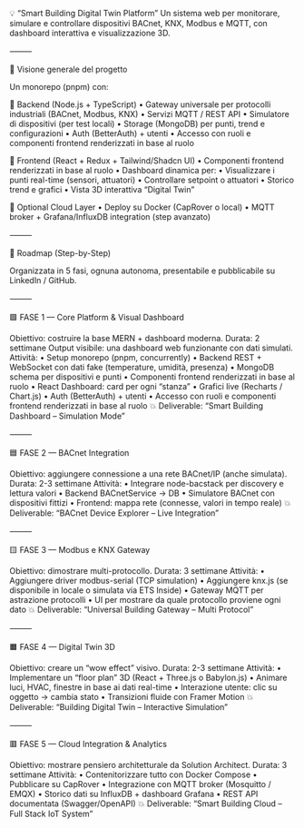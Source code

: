 💡 “Smart Building Digital Twin Platform”
Un sistema web per monitorare, simulare e controllare dispositivi BACnet, KNX, Modbus e MQTT, con dashboard interattiva e visualizzazione 3D.

⸻

🧭 Visione generale del progetto

Un monorepo (pnpm) con:

🔹 Backend (Node.js + TypeScript)
	•	Gateway universale per protocolli industriali (BACnet, Modbus, KNX)
	•	Servizi MQTT / REST API
	•	Simulatore di dispositivi (per test locali)
	•	Storage (MongoDB) per punti, trend e configurazioni
	•	Auth (BetterAuth) + utenti
	•	Accesso con ruoli e componenti frontend renderizzati in base al ruolo

🔹 Frontend (React + Redux + Tailwind/Shadcn UI)
	•	Componenti frontend renderizzati in base al ruolo
	•	Dashboard dinamica per:
	•	Visualizzare i punti real-time (sensori, attuatori)
	•	Controllare setpoint o attuatori
	•	Storico trend e grafici
	•	Vista 3D interattiva “Digital Twin”

🔹 Optional Cloud Layer
	•	Deploy su Docker (CapRover o local)
	•	MQTT broker + Grafana/InfluxDB integration (step avanzato)

⸻

📅 Roadmap (Step-by-Step)

Organizzata in 5 fasi, ognuna autonoma, presentabile e pubblicabile su LinkedIn / GitHub.

⸻

🟩 FASE 1 — Core Platform & Visual Dashboard

Obiettivo: costruire la base MERN + dashboard moderna.
Durata: 2 settimane
Output visibile: una dashboard web funzionante con dati simulati.
Attività:
	•	Setup monorepo (pnpm, concurrently)
	•	Backend REST + WebSocket con dati fake (temperature, umidità, presenza)
	•	MongoDB schema per dispositivi e punti
  •	Componenti frontend renderizzati in base al ruolo
	•	React Dashboard: card per ogni “stanza”
	•	Grafici live (Recharts / Chart.js)
	•	Auth (BetterAuth) + utenti
	•	Accesso con ruoli e componenti frontend renderizzati in base al ruolo
💥 Deliverable: “Smart Building Dashboard – Simulation Mode”

⸻

🟦 FASE 2 — BACnet Integration

Obiettivo: aggiungere connessione a una rete BACnet/IP (anche simulata).
Durata: 2-3 settimane
Attività:
	•	Integrare node-bacstack per discovery e lettura valori
	•	Backend BACnetService → DB
	•	Simulatore BACnet con dispositivi fittizi
	•	Frontend: mappa rete (connesse, valori in tempo reale)
💥 Deliverable: “BACnet Device Explorer – Live Integration”

⸻

🟨 FASE 3 — Modbus e KNX Gateway

Obiettivo: dimostrare multi-protocollo.
Durata: 3 settimane
Attività:
	•	Aggiungere driver modbus-serial (TCP simulation)
	•	Aggiungere knx.js (se disponibile in locale o simulata via ETS Inside)
	•	Gateway MQTT per astrazione protocolli
	•	UI per mostrare da quale protocollo proviene ogni dato
💥 Deliverable: “Universal Building Gateway – Multi Protocol”

⸻

🟧 FASE 4 — Digital Twin 3D

Obiettivo: creare un “wow effect” visivo.
Durata: 2-3 settimane
Attività:
	•	Implementare un “floor plan” 3D (React + Three.js o Babylon.js)
	•	Animare luci, HVAC, finestre in base ai dati real-time
	•	Interazione utente: clic su oggetto → cambia stato
	•	Transizioni fluide con Framer Motion
💥 Deliverable: “Building Digital Twin – Interactive Simulation”

⸻

🟥 FASE 5 — Cloud Integration & Analytics

Obiettivo: mostrare pensiero architetturale da Solution Architect.
Durata: 3 settimane
Attività:
	•	Contenitorizzare tutto con Docker Compose
	•	Pubblicare su CapRover
	•	Integrazione con MQTT broker (Mosquitto / EMQX)
	•	Storico dati su InfluxDB + dashboard Grafana
	•	REST API documentata (Swagger/OpenAPI)
💥 Deliverable: “Smart Building Cloud – Full Stack IoT System”